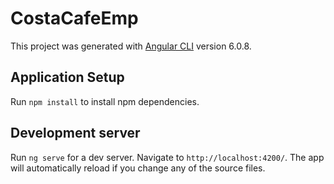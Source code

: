# CostaCafeEmp

This project was generated with [Angular CLI](https://github.com/angular/angular-cli) version 6.0.8.

## Application Setup

Run `npm install` to install npm dependencies.

## Development server

Run `ng serve` for a dev server. Navigate to `http://localhost:4200/`. The app will automatically reload if you change any of the source files.
